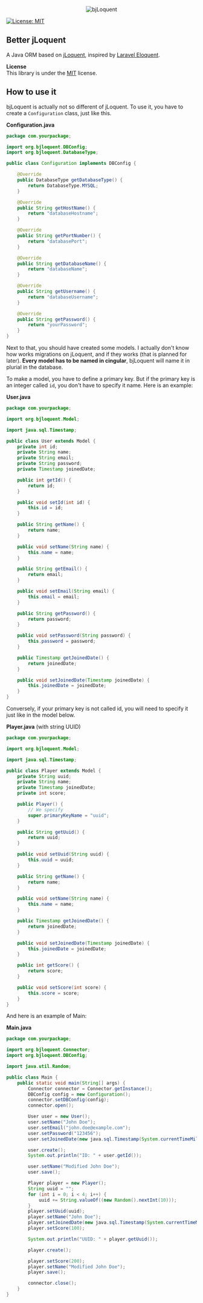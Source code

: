 <p align="center">
  <img src="art/logo.png" alt="bjLoquent">
</p>

[![License: MIT](https://img.shields.io/badge/License-MIT-yellow.svg)](https://opensource.org/licenses/MIT)

## Better jLoquent
A Java ORM based on [jLoquent](https://github.com/derickfelix/jloquent), inspired by [Laravel Eloquent](https://laravel.com/docs/eloquent).

**License**    
This library is under the [MIT](https://github.com/derickfelix/jloquent/blob/master/LICENSE) license.

## How to use it
bjLoquent is actually not so different of jLoquent. To use it, you have to create a `Configuration` class, just like this.

**Configuration.java**

```java
package com.yourpackage;

import org.bjloquent.DBConfig;
import org.bjloquent.DatabaseType;

public class Configuration implements DBConfig {

    @Override
    public DatabaseType getDatabaseType() {
        return DatabaseType.MYSQL;
    }

    @Override
    public String getHostName() {
        return "databaseHostname";
    }

    @Override
    public String getPortNumber() {
        return "databasePort";
    }

    @Override
    public String getDatabaseName() {
        return "databaseName";
    }

    @Override
    public String getUsername() {
        return "databaseUsername";
    }

    @Override
    public String getPassword() {
        return "yourPassword";
    }
}
```

Next to that, you should have created some models. I actually don't know how works migrations on jLoquent, and if they works (that is planned for later).
**Every model has to be named in cingular**, bjLoquent will name it in plurial in the database.

To make a model, you have to define a primary key. But if the primary key is an integer called `id`, you don't have to specify it name. Here is an example:

**User.java**

```java
package com.yourpackage;

import org.bjloquent.Model;

import java.sql.Timestamp;

public class User extends Model {
    private int id;
    private String name;
    private String email;
    private String password;
    private Timestamp joinedDate;

    public int getId() {
        return id;
    }

    public void setId(int id) {
        this.id = id;
    }

    public String getName() {
        return name;
    }

    public void setName(String name) {
        this.name = name;
    }

    public String getEmail() {
        return email;
    }

    public void setEmail(String email) {
        this.email = email;
    }

    public String getPassword() {
        return password;
    }

    public void setPassword(String password) {
        this.password = password;
    }

    public Timestamp getJoinedDate() {
        return joinedDate;
    }

    public void setJoinedDate(Timestamp joinedDate) {
        this.joinedDate = joinedDate;
    }
}
```
Conversely, if your primary key is not called id, you will need to specify it just like in the model below.

**Player.java** (with string UUID)

```java
package com.yourpackage;

import org.bjloquent.Model;

import java.sql.Timestamp;

public class Player extends Model {
    private String uuid;
    private String name;
    private Timestamp joinedDate;
    private int score;

    public Player() {
        // We specify
        super.primaryKeyName = "uuid";
    }

    public String getUuid() {
        return uuid;
    }

    public void setUuid(String uuid) {
        this.uuid = uuid;
    }

    public String getName() {
        return name;
    }

    public void setName(String name) {
        this.name = name;
    }

    public Timestamp getJoinedDate() {
        return joinedDate;
    }

    public void setJoinedDate(Timestamp joinedDate) {
        this.joinedDate = joinedDate;
    }

    public int getScore() {
        return score;
    }

    public void setScore(int score) {
        this.score = score;
    }
}
```
And here is an example of Main:

**Main.java**

```java
package com.yourpackage;

import org.bjloquent.Connector;
import org.bjloquent.DBConfig;

import java.util.Random;

public class Main {
    public static void main(String[] args) {
        Connector connector = Connector.getInstance();
        DBConfig config = new Configuration();
        connector.setDBConfig(config);
        connector.open();

        User user = new User();
        user.setName("John Doe");
        user.setEmail("john.doe@example.com");
        user.setPassword("123456");
        user.setJoinedDate(new java.sql.Timestamp(System.currentTimeMillis()));

        user.create();
        System.out.println("ID: " + user.getId());

        user.setName("Modified John Doe");
        user.save();

        Player player = new Player();
        String uuid = "";
        for (int i = 0; i < 4; i++) {
            uuid += String.valueOf((new Random().nextInt(10)));
        }
        player.setUuid(uuid);
        player.setName("John Doe");
        player.setJoinedDate(new java.sql.Timestamp(System.currentTimeMillis()));
        player.setScore(100);

        System.out.println("UUID: " + player.getUuid());

        player.create();

        player.setScore(200);
        player.setName("Modified John Doe");
        player.save();

        connector.close();
    }
}
```